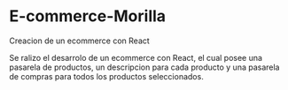 # E-commerce-Morilla
Creacion de un ecommerce con React

Se ralizo el desarrolo de un ecommerce con React, el cual posee una pasarela de productos, un descripcion para cada producto y una pasarela de compras para todos los productos seleccionados.
